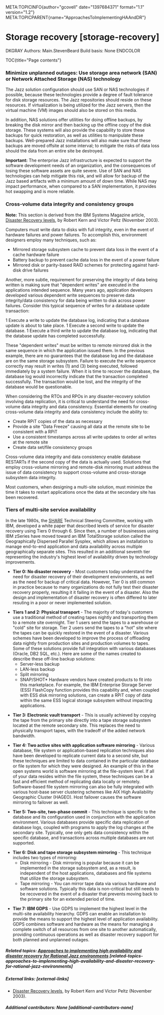 META:TOPICINFO{author="gcovell" date="1397684371" format="1.1"
version="1.2"} META:TOPICPARENT{name="ApproachesToImplementingHAAndDR"}

# Storage recovery [storage-recovery]

DKGRAY Authors: Main.StevenBeard Build basis: None ENDCOLOR

TOC{title="Page contents"}

### Minimize unplanned outages: Use storage area network (SAN) or Network Attached Storage (NAS) technology

The Jazz solution configuration should use SAN or NAS technologies if
possible, because these technologies provide a degree of fault tolerance
for disk storage resources. The Jazz repositories should reside on these
resources. If virtualization is being utilized for the Jazz servers,
then the virtual machine (VM) images should also be stored on this
media.

In addition, NAS solutions offer utilities for doing offline backups, by
breaking the disk mirror and then backing up the offline copy of the
disk storage. These systems will also provide the capability to store
these backups for quick restoration, as well as utilities to manipulate
these backups. Well-prepared Jazz installations will also make sure that
these backups are moved offsite at some interval; to mitigate the risks
of data loss should the data from an entire site be destroyed.

**Important:** The enterprise Jazz infrastructure is expected to support
the software development needs of an organization, and the consequences
of losing these software assets are quite severe. Use of SAN and NAS
technologies can help mitigate this risk, and will allow for backup of
the Jazz based artifacts with a minimum amount of down time. While NAS
may impact performance, when compared to a SAN implementation, it
provides hot swapping and is more reliable.

### Cross-volume data integrity and consistency groups

**Note:** This section is derived from the IBM Systems Magazine article,
[Disaster Recovery
levels](http://www.ibmsystemsmag.com/mainframe/administrator/backuprecovery/Disaster-Recovery-Levels/),
by Robert Kern and Victor Peltz (November 2003).

Computers must write data to disks with full integrity, even in the
event of hardware failures and power failures. To accomplish this,
environment designers employ many techniques, such as:

-   Mirrored storage subsystem cache to prevent data loss in the event
    of a cache hardware failure
-   Battery backup to prevent cache data loss in the event of a power
    failure
-   Mirrored disk or parity-based RAID schemes for protecting against
    hard-disk drive failures

Another, more subtle, requirement for preserving the integrity of data
being written is making sure that "dependent writes" are executed in the
applications intended sequence. Many years ago, application developers
developed various dependent write sequences to preserve data
integrity/data consistency for data being written to disk across power
failures. Consider this typical sequence of writes for a database update
transaction:

1 Execute a write to update the database log, indicating that a database
update is about to take place. 1 Execute a second write to update the
database. 1 Execute a third write to update the database log, indicating
that the database update has completed successfully.

These "dependent writes" must be written to remote mirrored disk in the
same sequence in which the application issued them. In the previous
example, there are no guarantees that the database log and the database
are on the same storage subsystem. Failure to execute the write sequence
correctly may result in writes (1) and (3) being executed, followed
immediately by a system failure. When it is time to recover the
database, the database log would incorrectly indicate that the
transaction completed successfully. The transaction would be lost, and
the integrity of the database would be questionable.

When considering the RTOs and RPOs in any disaster-recovery solution
involving data replication, it is critical to understand the need for
cross-volume data integrity and data consistency. Essential elements for
creating cross-volume data integrity and data consistency include the
ability to:

-   Create RPiT copies of the data as necessary
-   Provide a site "Data Freeze" causing all data at the remote site to
    be consistent with a RPiT
-   Use a consistent timestamps across all write updates to order all
    writes at the remote site
-   Create data set/file consistency groups

Cross-volume data integrity and data consistency enable database
RESTARTs if the second copy of the data is actually used. Solutions that
employ cross-volume mirroring and remote-disk mirroring must address the
issue of data consistency to support cross-volume and cross-storage
subsystem data integrity.

Most customers, when designing a multi-site solution, must minimize the
time it takes to restart applications once the data at the secondary
site has been recovered.

### Tiers of multi-site service availability

In the late 1980s, the
[SHARE](http://en.wikipedia.org/wiki/SHARE_28computing29) Technical
Steering Committee, working with IBM, developed a white paper that
described levels of service for disaster recovery using Tiers 0 through
6. Since then, a number of businesses using IBM zSeries have moved
toward an IBM TotalStorage solution called the Geographically Dispersed
Parallel Sysplex, which allows an installation to manage end-to-end
application and data availability across multiple geographically
separate sites. This resulted in an additional seventh tier representing
the industry's highest level of availability driven by technology
improvements.

-   **Tier 0: No disaster recovery** - Most customers today understand
    the need for disaster recovery of their development environments, as
    well as the need for backup of critical data. However, Tier 0 is
    still common in practice because to many organizations do not fully
    test their disaster recovery properly, resulting it it failing in
    the event of a disaster. Also the design and implementation of
    disaster recovery is often differed to later resuting in a poor or
    never implemented solution.

<!-- -->

-   **Tiers 1 and 2: Physical transport** - The majority of today's
    customers use a traditional method of creating tapes nightly and
    transporting them to a remote site overnight. Tier 1 users send the
    tapes to a warehouse or "cold" site for storage. Tier 2 users send
    the tapes to a "hot" site where the tapes can be quickly restored in
    the event of a disaster. Various schemes have been developed to
    improve the process of offloading data nightly from production sites
    and production volumes to tapes. Some of these solutions provide
    full integration with various databases (Oracle, DB2 SQL, etc.).
    Here are some of the names created to describe these off-line backup
    solutions:
    -   Server-less backup
    -   LAN-less backup
    -   Split mirroring
    -   SNAP/SHOT\* Hardware vendors have created products to fit into
        this marketplace. For example, the IBM Enterprise Storage Server
        (ESS) FlashCopy function provides this capability and, when
        coupled with ESS disk mirroring solutions, can create a RPiT
        copy of data within the same ESS logical storage subsystem
        without impacting applications.

<!-- -->

-   **Tier 3: Electronic vault transport** - This is usually achieved by
    copying the tape from the primary site directly into a tape storage
    subsystem located at the remote secondary site. This replaces the
    need to physically transport tapes, with the tradeoff of the added
    network bandwidth.

<!-- -->

-   **Tier 4: Two active sites with application software mirroring** -
    Various database, file system or application-based replication
    techniques also have been developed to replicate current data to a
    second site, but these techniques are limited to data contained in
    the particular database or file system for which they were designed.
    An example of this in the open systems world is software mirroring
    at the file-system level. If all of your data resides within the
    file system, these techniques can be a fast and efficient method of
    replicating data locally or remotely. Software-based file system
    mirroring can also be fully integrated with various host-base server
    clustering schemes like AIX High Availability Geographic Cluster
    (HAGEO). Host failover causes the software mirroring to failover as
    well.

<!-- -->

-   **Tier 5: Two-site, two-phase commit** - This technique is specific
    to the database and its configuration used in conjunction with the
    application environment. Various databases provide specific data
    replication of database logs, coupled with programs to apply the log
    changes at the secondary site. Typically, one only gets data
    consistency within the specific database, and transactions across
    multiple databases are not supported.

<!-- -->

-   **Tier 6: Disk and tape storage subsystem mirroring** - This
    technique includes two types of mirroring:
    -   Disk mirroring - Disk mirroring is popular because it can be
        implemented in the storage subsystem and, as a result, is
        independent of the host applications, databases and file systems
        that utilize the storage subsystem.
    -   Tape mirroring - You can mirror tape data via various hardware
        and software solutions. Typically this data is non-critical but
        still needs to be recovered in the event of a disaster that
        prevents moving back to the primary site for an extended period
        of time.

<!-- -->

-   **Tier 7: IBM GDPS** - Use GDPS to implement the highest level in
    the multi-site availability hierarchy. GDPS can enable an
    installation to provide the means to support the highest level of
    application availability. GDPS combines software and hardware as the
    means for managing a complete switch of all resources from one site
    to another automatically, providing continuous operations as well as
    disaster recovery support for both planned and unplanned outages.

##### Related topics: [Approaches to implementing high availability and disaster recovery for Rational Jazz environments](ApproachesToImplementingHAAndDR) [related-topics-approaches-to-implementing-high-availability-and-disaster-recovery-for-rational-jazz-environments]

##### External links: [external-links]

-   [Disaster Recovery
    levels](http://www.ibmsystemsmag.com/mainframe/administrator/backuprecovery/Disaster-Recovery-Levels/),
    by Robert Kern and Victor Peltz (November 2003).

##### Additional contributors: None [additional-contributors-none]
